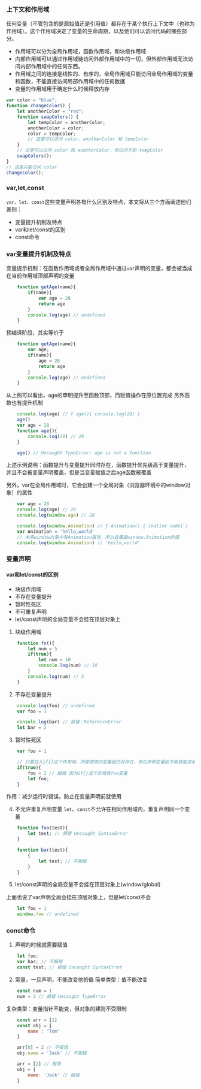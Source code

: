 ### 上下文和作用域

任何变量（不管包含的是原始值还是引用值）都存在于某个执行上下文中（也称为作用域）。这个作用域决定了变量的生命周期，以及他们可以访问代码的哪些部分。
- 作用域可以分为全局作用域，函数作用域，和块级作用域
- 内部作用域可以通过作用域链访问外部作用域中的一切，但外部作用域无法访问内部作用域中的任何东西。
- 作用域之间的连接是线性的、有序的，全局作用域只能访问全局作用域的变量和函数，不能直接访问局部作用域中的任何数据
- 变量的作用域用于确定什么时候释放内存

```javascript
var color = "blue"; 
function changeColor() { 
    let anotherColor = "red"; 
    function swapColors() { 
        let tempColor = anotherColor; 
        anotherColor = color; 
        color = tempColor; 
        // 这里可以访问 color、anotherColor 和 tempColor 
    } 
    // 这里可以访问 color 和 anotherColor，但访问不到 tempColor 
    swapColors(); 
} 
// 这里只能访问 color 
changeColor();
```
### var,let,const

`var、let、const`这些变量声明各有什么区别及特点，本文将从三个方面阐述他们差别：

- 变量提升机制及特点
- var和let/const的区别
- const命令

###  var变量提升机制及特点

变量提示机制：在函数作用域或者全局作用域中通过`var`声明的变量，都会被当成在当前作用域顶部声明的变量
```javascript
    function getAge(name){
        if(name){
            var age = 28
            return age
        }
        console.log(age) // undefined
    }
```

预编译阶段，其实等价于
```javascript
    function getAge(name){
        var age;
        if(name){
            age = 28
            return age
        }
        console.log(age) // undefined
    }
```

从上例可以看出，age的申明提升至函数顶部，而赋值操作在原位置完成
另外函数也有提升机制
```javascript
    console.log(age) // f age(){ console.log(28) }
    age()
    var age = 28
    function age(){
        console.log(28) // 28
    }

    age() // Uncaught TypeError: age is not a function
```
上述示例说明：函数提升与变量提升同时存在，函数提升优先级高于变量提升，
并且不会被变量声明覆盖，但是当变量赋值之后age函数被覆盖

另外，var在全局作用域时，它会创建一个全局对象（浏览器环境中的window对象）的属性
```javascript
    var age = 28
    console.log(age) // 28
    console.log(window.age) // 28

    console.log(window.Animation) // ƒ Animation() { [native code] }
    var Animation = 'hello,world'
    // 本来window对象中有Animation属性，所以会覆盖window.Animation的值
    console.log(window.Animation) // 'hello,world'
```
### 变量声明
####  var和let/const的区别

- 块级作用域
- 不存在变量提升
- 暂时性死区
- 不可重复声明
- let/const声明的全局变量不会挂在顶层对象上

1. 块级作用域
```javascript
    function fn(){
        let num = 5
        if(true){
            let num = 10
            console.log(num) // 10
        }
        console.log(num) // 5 
    }
```

2. 不存在变量提升
```javascript
    console.log(foo) // undefined
    var foo = 1

    console.log(bar) // 报错：ReferenceError
    let bar = 2
```

3. 暂时性死区
```javascript
    var foo = 1

    // 只要进入if{}这个作用域，所要使用的变量就已经存在，但在声明变量前不能获取或者使用
    if(true){
        foo = 2 // 报错 因为if{}这个区域有foo变量
        let foo; 
    }
```
作用：减少运行时错误，防止在变量声明前就使用

4. 不允许重复声明变量
`let`、`const`不允许在相同作用域内，重复声明同一个变量

```javascript
    function foo(test){
        let test; // 报错 Uncaught SyntaxError
    }

    function bar(test){
        {
            let test; // 不报错
        }
    }
```

5. let/const声明的全局变量不会挂在顶层对象上(window/global)

上面也说了var声明全局会挂在顶层对象上，但是let/const不会
```javascript
    let foo = 1
    window.foo // undefined
```
###  const命令

1. 声明的时候就需要赋值
```javascript
    let foo;
    var bar; // 不报错
    const test; // 报错 Uncaught SyntaxError
```

2. 常量，一旦声明，不能改变他的值
简单类型：值不能改变
```javascript
    const num = 1
    num = 2 // 报错 Uncaught TypeError
```
复杂类型：变量指针不能变，但对象的建则不受限制
```javascript
    const arr = [1]
    const obj = {
        name : 'Tom'
    }

    arr[0] = 2 // 不报错
    obj.name = 'Jack' // 不报错

    arr = [2] // 报错
    obj = {
        name: 'Jack' // 报错
    }
```



